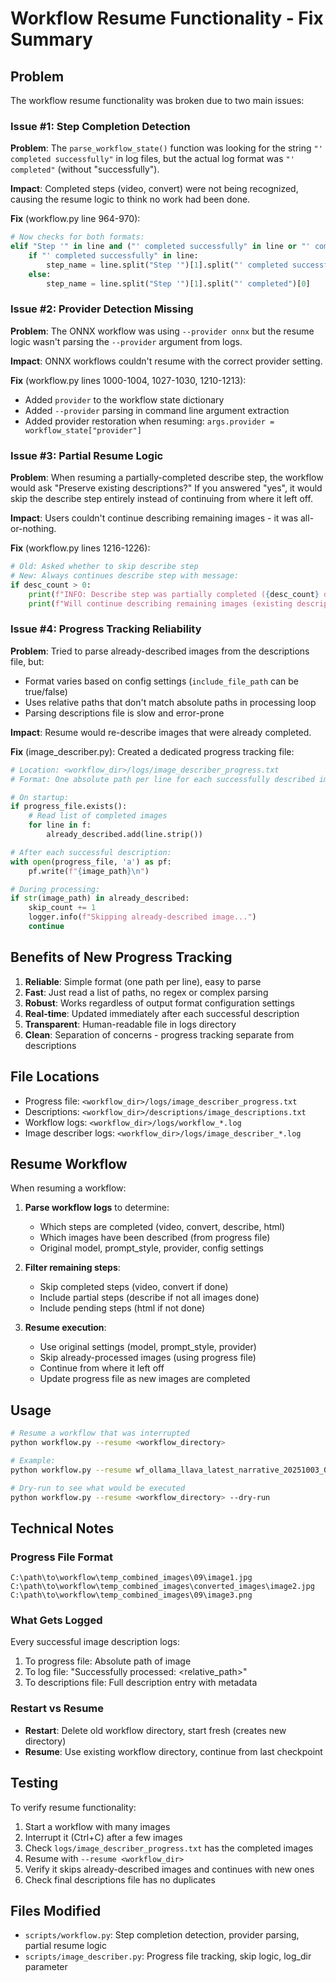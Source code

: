# Workflow Resume Functionality - Fix Summary

## Problem
The workflow resume functionality was broken due to two main issues:

### Issue #1: Step Completion Detection
**Problem**: The `parse_workflow_state()` function was looking for the string `"' completed successfully"` in log files, but the actual log format was `"' completed"` (without "successfully").

**Impact**: Completed steps (video, convert) were not being recognized, causing the resume logic to think no work had been done.

**Fix** (workflow.py line 964-970):
```python
# Now checks for both formats:
elif "Step '" in line and ("' completed successfully" in line or "' completed" in line):
    if "' completed successfully" in line:
        step_name = line.split("Step '")[1].split("' completed successfully")[0]
    else:
        step_name = line.split("Step '")[1].split("' completed")[0]
```

### Issue #2: Provider Detection Missing
**Problem**: The ONNX workflow was using `--provider onnx` but the resume logic wasn't parsing the `--provider` argument from logs.

**Impact**: ONNX workflows couldn't resume with the correct provider setting.

**Fix** (workflow.py lines 1000-1004, 1027-1030, 1210-1213):
- Added `provider` to the workflow state dictionary
- Added `--provider` parsing in command line argument extraction
- Added provider restoration when resuming: `args.provider = workflow_state["provider"]`

### Issue #3: Partial Resume Logic
**Problem**: When resuming a partially-completed describe step, the workflow would ask "Preserve existing descriptions?" If you answered "yes", it would skip the describe step entirely instead of continuing from where it left off.

**Impact**: Users couldn't continue describing remaining images - it was all-or-nothing.

**Fix** (workflow.py lines 1216-1226):
```python
# Old: Asked whether to skip describe step
# New: Always continues describe step with message:
if desc_count > 0:
    print(f"INFO: Describe step was partially completed ({desc_count} descriptions exist)")
    print(f"Will continue describing remaining images (existing descriptions will be preserved)")
```

### Issue #4: Progress Tracking Reliability
**Problem**: Tried to parse already-described images from the descriptions file, but:
- Format varies based on config settings (`include_file_path` can be true/false)
- Uses relative paths that don't match absolute paths in processing loop
- Parsing descriptions file is slow and error-prone

**Impact**: Resume would re-describe images that were already completed.

**Fix** (image_describer.py):
Created a dedicated progress tracking file:

```python
# Location: <workflow_dir>/logs/image_describer_progress.txt
# Format: One absolute path per line for each successfully described image

# On startup:
if progress_file.exists():
    # Read list of completed images
    for line in f:
        already_described.add(line.strip())

# After each successful description:
with open(progress_file, 'a') as pf:
    pf.write(f"{image_path}\n")

# During processing:
if str(image_path) in already_described:
    skip_count += 1
    logger.info(f"Skipping already-described image...")
    continue
```

## Benefits of New Progress Tracking

1. **Reliable**: Simple format (one path per line), easy to parse
2. **Fast**: Just read a list of paths, no regex or complex parsing
3. **Robust**: Works regardless of output format configuration settings
4. **Real-time**: Updated immediately after each successful description
5. **Transparent**: Human-readable file in logs directory
6. **Clean**: Separation of concerns - progress tracking separate from descriptions

## File Locations

- Progress file: `<workflow_dir>/logs/image_describer_progress.txt`
- Descriptions: `<workflow_dir>/descriptions/image_descriptions.txt`
- Workflow logs: `<workflow_dir>/logs/workflow_*.log`
- Image describer logs: `<workflow_dir>/logs/image_describer_*.log`

## Resume Workflow

When resuming a workflow:

1. **Parse workflow logs** to determine:
   - Which steps are completed (video, convert, describe, html)
   - Which images have been described (from progress file)
   - Original model, prompt_style, provider, config settings

2. **Filter remaining steps**:
   - Skip completed steps (video, convert if done)
   - Include partial steps (describe if not all images done)
   - Include pending steps (html if not done)

3. **Resume execution**:
   - Use original settings (model, prompt_style, provider)
   - Skip already-processed images (using progress file)
   - Continue from where it left off
   - Update progress file as new images are completed

## Usage

```bash
# Resume a workflow that was interrupted
python workflow.py --resume <workflow_directory>

# Example:
python workflow.py --resume wf_ollama_llava_latest_narrative_20251003_003644

# Dry-run to see what would be executed
python workflow.py --resume <workflow_directory> --dry-run
```

## Technical Notes

### Progress File Format
```
C:\path\to\workflow\temp_combined_images\09\image1.jpg
C:\path\to\workflow\temp_combined_images\converted_images\image2.jpg
C:\path\to\workflow\temp_combined_images\09\image3.png
```

### What Gets Logged
Every successful image description logs:
1. To progress file: Absolute path of image
2. To log file: "Successfully processed: <relative_path>"
3. To descriptions file: Full description entry with metadata

### Restart vs Resume
- **Restart**: Delete old workflow directory, start fresh (creates new directory)
- **Resume**: Use existing workflow directory, continue from last checkpoint

## Testing

To verify resume functionality:
1. Start a workflow with many images
2. Interrupt it (Ctrl+C) after a few images
3. Check `logs/image_describer_progress.txt` has the completed images
4. Resume with `--resume <workflow_dir>`
5. Verify it skips already-described images and continues with new ones
6. Check final descriptions file has no duplicates

## Files Modified

- `scripts/workflow.py`: Step completion detection, provider parsing, partial resume logic
- `scripts/image_describer.py`: Progress file tracking, skip logic, log_dir parameter
